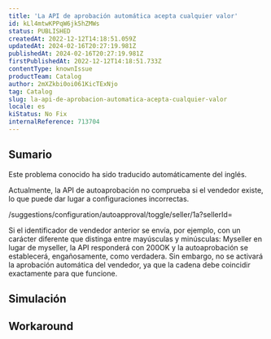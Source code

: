 ```yaml
---
title: 'La API de aprobación automática acepta cualquier valor'
id: kLl4mtwKPPqW6jk5hZMWs
status: PUBLISHED
createdAt: 2022-12-12T14:18:51.059Z
updatedAt: 2024-02-16T20:27:19.981Z
publishedAt: 2024-02-16T20:27:19.981Z
firstPublishedAt: 2022-12-12T14:18:51.733Z
contentType: knownIssue
productTeam: Catalog
author: 2mXZkbi0oi061KicTExNjo
tag: Catalog
slug: la-api-de-aprobacion-automatica-acepta-cualquier-valor
locale: es
kiStatus: No Fix
internalReference: 713704
---
```


## Sumario

<div class="alert alert-info">
  <p>Este problema conocido ha sido traducido automáticamente del inglés.</p>
</div>


Actualmente, la API de autoaprobación no comprueba si el vendedor existe, lo que puede dar lugar a configuraciones incorrectas.

/suggestions/configuration/autoapproval/toggle/seller/1a?sellerId=

Si el identificador de vendedor anterior se envía, por ejemplo, con un carácter diferente que distinga entre mayúsculas y minúsculas: Myseller en lugar de myseller, la API responderá con 200OK y la autoaprobación se establecerá, engañosamente, como verdadera. Sin embargo, no se activará la aprobación automática del vendedor, ya que la cadena debe coincidir exactamente para que funcione.




##

## Simulación



## Workaround



